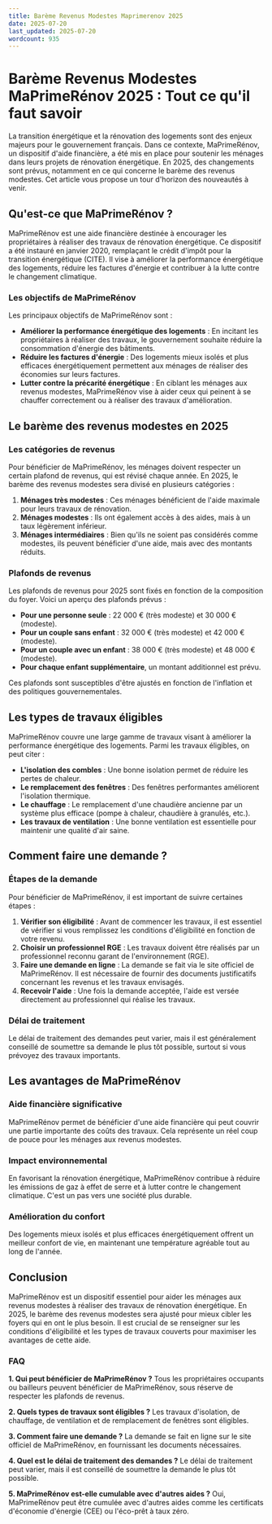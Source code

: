 ```yaml
---
title: Barème Revenus Modestes Maprimerenov 2025
date: 2025-07-20
last_updated: 2025-07-20
wordcount: 935
---
```


# Barème Revenus Modestes MaPrimeRénov 2025 : Tout ce qu'il faut savoir

La transition énergétique et la rénovation des logements sont des enjeux majeurs pour le gouvernement français. Dans ce contexte, MaPrimeRénov, un dispositif d'aide financière, a été mis en place pour soutenir les ménages dans leurs projets de rénovation énergétique. En 2025, des changements sont prévus, notamment en ce qui concerne le barème des revenus modestes. Cet article vous propose un tour d'horizon des nouveautés à venir.

## Qu'est-ce que MaPrimeRénov ?

MaPrimeRénov est une aide financière destinée à encourager les propriétaires à réaliser des travaux de rénovation énergétique. Ce dispositif a été instauré en janvier 2020, remplaçant le crédit d'impôt pour la transition énergétique (CITE). Il vise à améliorer la performance énergétique des logements, réduire les factures d'énergie et contribuer à la lutte contre le changement climatique.

### Les objectifs de MaPrimeRénov

Les principaux objectifs de MaPrimeRénov sont :

- **Améliorer la performance énergétique des logements** : En incitant les propriétaires à réaliser des travaux, le gouvernement souhaite réduire la consommation d'énergie des bâtiments.
- **Réduire les factures d'énergie** : Des logements mieux isolés et plus efficaces énergétiquement permettent aux ménages de réaliser des économies sur leurs factures.
- **Lutter contre la précarité énergétique** : En ciblant les ménages aux revenus modestes, MaPrimeRénov vise à aider ceux qui peinent à se chauffer correctement ou à réaliser des travaux d'amélioration.

## Le barème des revenus modestes en 2025

### Les catégories de revenus

Pour bénéficier de MaPrimeRénov, les ménages doivent respecter un certain plafond de revenus, qui est révisé chaque année. En 2025, le barème des revenus modestes sera divisé en plusieurs catégories :

1. **Ménages très modestes** : Ces ménages bénéficient de l'aide maximale pour leurs travaux de rénovation.
2. **Ménages modestes** : Ils ont également accès à des aides, mais à un taux légèrement inférieur.
3. **Ménages intermédiaires** : Bien qu'ils ne soient pas considérés comme modestes, ils peuvent bénéficier d'une aide, mais avec des montants réduits.

### Plafonds de revenus

Les plafonds de revenus pour 2025 sont fixés en fonction de la composition du foyer. Voici un aperçu des plafonds prévus :

- **Pour une personne seule** : 22 000 € (très modeste) et 30 000 € (modeste).
- **Pour un couple sans enfant** : 32 000 € (très modeste) et 42 000 € (modeste).
- **Pour un couple avec un enfant** : 38 000 € (très modeste) et 48 000 € (modeste).
- **Pour chaque enfant supplémentaire**, un montant additionnel est prévu.

Ces plafonds sont susceptibles d'être ajustés en fonction de l'inflation et des politiques gouvernementales.

## Les types de travaux éligibles

MaPrimeRénov couvre une large gamme de travaux visant à améliorer la performance énergétique des logements. Parmi les travaux éligibles, on peut citer :

- **L'isolation des combles** : Une bonne isolation permet de réduire les pertes de chaleur.
- **Le remplacement des fenêtres** : Des fenêtres performantes améliorent l'isolation thermique.
- **Le chauffage** : Le remplacement d'une chaudière ancienne par un système plus efficace (pompe à chaleur, chaudière à granulés, etc.).
- **Les travaux de ventilation** : Une bonne ventilation est essentielle pour maintenir une qualité d'air saine.

## Comment faire une demande ?

### Étapes de la demande

Pour bénéficier de MaPrimeRénov, il est important de suivre certaines étapes :

1. **Vérifier son éligibilité** : Avant de commencer les travaux, il est essentiel de vérifier si vous remplissez les conditions d'éligibilité en fonction de votre revenu.
2. **Choisir un professionnel RGE** : Les travaux doivent être réalisés par un professionnel reconnu garant de l'environnement (RGE).
3. **Faire une demande en ligne** : La demande se fait via le site officiel de MaPrimeRénov. Il est nécessaire de fournir des documents justificatifs concernant les revenus et les travaux envisagés.
4. **Recevoir l'aide** : Une fois la demande acceptée, l'aide est versée directement au professionnel qui réalise les travaux.

### Délai de traitement

Le délai de traitement des demandes peut varier, mais il est généralement conseillé de soumettre sa demande le plus tôt possible, surtout si vous prévoyez des travaux importants.

## Les avantages de MaPrimeRénov

### Aide financière significative

MaPrimeRénov permet de bénéficier d'une aide financière qui peut couvrir une partie importante des coûts des travaux. Cela représente un réel coup de pouce pour les ménages aux revenus modestes.

### Impact environnemental

En favorisant la rénovation énergétique, MaPrimeRénov contribue à réduire les émissions de gaz à effet de serre et à lutter contre le changement climatique. C'est un pas vers une société plus durable.

### Amélioration du confort

Des logements mieux isolés et plus efficaces énergétiquement offrent un meilleur confort de vie, en maintenant une température agréable tout au long de l'année.

## Conclusion

MaPrimeRénov est un dispositif essentiel pour aider les ménages aux revenus modestes à réaliser des travaux de rénovation énergétique. En 2025, le barème des revenus modestes sera ajusté pour mieux cibler les foyers qui en ont le plus besoin. Il est crucial de se renseigner sur les conditions d'éligibilité et les types de travaux couverts pour maximiser les avantages de cette aide. 

### FAQ

**1. Qui peut bénéficier de MaPrimeRénov ?**
Tous les propriétaires occupants ou bailleurs peuvent bénéficier de MaPrimeRénov, sous réserve de respecter les plafonds de revenus.

**2. Quels types de travaux sont éligibles ?**
Les travaux d'isolation, de chauffage, de ventilation et de remplacement de fenêtres sont éligibles.

**3. Comment faire une demande ?**
La demande se fait en ligne sur le site officiel de MaPrimeRénov, en fournissant les documents nécessaires.

**4. Quel est le délai de traitement des demandes ?**
Le délai de traitement peut varier, mais il est conseillé de soumettre la demande le plus tôt possible.

**5. MaPrimeRénov est-elle cumulable avec d'autres aides ?**
Oui, MaPrimeRénov peut être cumulée avec d'autres aides comme les certificats d'économie d'énergie (CEE) ou l'éco-prêt à taux zéro.